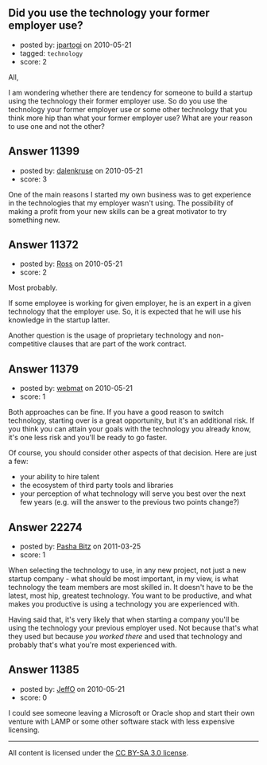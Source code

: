 ## Did you use the technology your former employer use?

- posted by: [jpartogi](https://stackexchange.com/users/-1/911-jpartogi) on 2010-05-21
- tagged: `technology`
- score: 2

All,

I am wondering whether there are tendency for someone to build a startup using the technology their former employer use. So do you use the technology your former employer use or some other technology that you think more hip than what your former employer use? What are your reason to use one and not the other? 


## Answer 11399

- posted by: [dalenkruse](https://stackexchange.com/users/-1/282-dalenkruse) on 2010-05-21
- score: 3

One of the main reasons I started my own business was to get experience in the technologies that my employer wasn't using.  The possibility of making a profit from your new skills can be a great motivator to try something new.


## Answer 11372

- posted by: [Ross](https://stackexchange.com/users/-1/1390-ross) on 2010-05-21
- score: 2

Most probably.

If some employee is working for given employer, he is an expert in a given technology that the employer use. So, it is expected that he will use his knowledge in the startup latter. 

Another question is the usage of proprietary technology and non-competitive clauses that are part of the work contract.


## Answer 11379

- posted by: [webmat](https://stackexchange.com/users/-1/1657-webmat) on 2010-05-21
- score: 1

Both approaches can be fine. If you have a good reason to switch technology, starting over is a great opportunity, but it's an additional risk. If you think you can attain your goals with the technology you already know, it's one less risk and you'll be ready to go faster.

Of course, you should consider other aspects of that decision. Here are just a few:

- your ability to hire talent
- the ecosystem of third party tools and libraries
- your perception of what technology will serve you best over the next few years (e.g. will the answer to the previous two points change?)


## Answer 22274

- posted by: [Pasha Bitz](https://stackexchange.com/users/-1/8595-pasha-bitz) on 2011-03-25
- score: 1

When selecting the technology to use, in any new project, not just a new startup company - what should be most important, in my view, is what technology the team members are most skilled in.
It doesn't have to be the latest, most hip, greatest technology. You want to be productive, and what makes you productive is using a technology you are experienced with.

Having said that, it's very likely that when starting a company you'll be using the technology your previous employer used. Not because that's what they used but because *you worked there* and used that technology and probably that's what you're most experienced with.


## Answer 11385

- posted by: [JeffO](https://stackexchange.com/users/-1/1796-jeffo) on 2010-05-21
- score: 0

I could see someone leaving a Microsoft or Oracle shop and start their own venture with LAMP or some other software stack with less expensive licensing.





---

All content is licensed under the [CC BY-SA 3.0 license](https://creativecommons.org/licenses/by-sa/3.0/).
